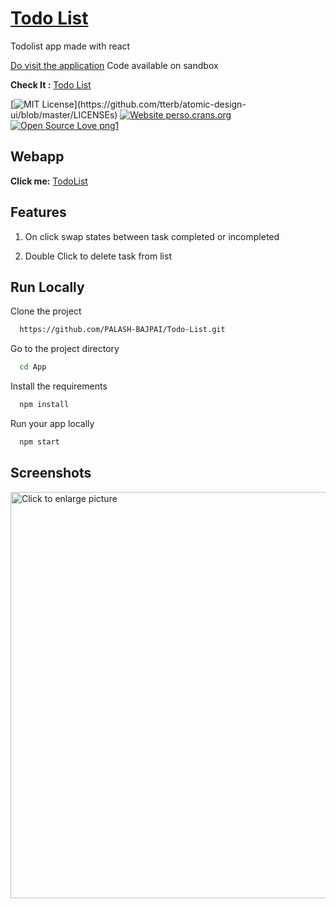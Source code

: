# [Todo List](https://yn7v5.csb.app/)
Todolist app made with react

[Do visit the application](https://yn7v5.csb.app/)
Code available on sandbox


**Check It :**  [Todo List](https://yn7v5.csb.app/)

[![MIT License](https://img.shields.io/apm/l/atomic-design-ui.svg?)](https://github.com/tterb/atomic-design-ui/blob/master/LICENSEs)
[![Website perso.crans.org](https://img.shields.io/website-up-down-green-red/https/perso.crans.org.svg)](https://perso.crans.org/)
[![Open Source Love png1](https://badges.frapsoft.com/os/v1/open-source.png?v=103)](https://github.com/ellerbrock/open-source-badges/)


## Webapp
**Click me:** 
[TodoList](https://yn7v5.csb.app/)


## Features

1. On click swap states between task completed or incompleted

2. Double Click to delete task from list



## Run Locally

Clone the project

```bash
  https://github.com/PALASH-BAJPAI/Todo-List.git
```

Go to the project directory

```bash
  cd App
```

Install the requirements

```bash
  npm install
```

Run your app locally

```bash
  npm start
```

## Screenshots

<a href="https://drive.google.com/uc?export=view&id=1grmGTHEbRgQU13118wh4acPpYs7GPI3-"><img src="https://drive.google.com/uc?export=view&id=1grmGTHEbRgQU13118wh4acPpYs7GPI3-" style="width: 650px; max-width: 100%; height: auto" title="Click to enlarge picture" />
